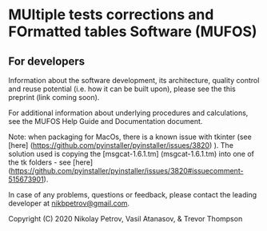 # MUltiple tests corrections and FOrmatted tables Software (MUFOS)

## For developers
Information about the software development, its architecture, quality control and reuse potential (i.e. how it can be built upon), please see the this preprint (link coming soon).

For additional information about underlying procedures and calculations, see the MUFOS Help Guide and Documentation document.

Note: when packaging for MacOs, there is a known issue with tkinter (see [here] (https://github.com/pyinstaller/pyinstaller/issues/3820) ).
The solution used is copying the [msgcat-1.6.1.tm] (msgcat-1.6.1.tm) into one of the tk folders - see [here] (https://github.com/pyinstaller/pyinstaller/issues/3820#issuecomment-515673901).

In case of any problems, questions or feedback, please contact the leading developer at [nikbpetrov@gmail.com](mailto:nikbpetrov@gmail.com).

Copyright (C) 2020  Nikolay Petrov, Vasil Atanasov, & Trevor Thompson
